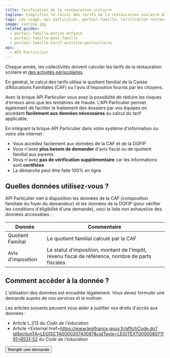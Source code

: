 ```yaml
---
title: Tarification de la restauration scolaire
tagline: Simplifiez le calcul des tarifs de la restauration scolaire dans votre colllectivité
tags: cas usage, api particulier, portail-famille, tarification restauration scolaire
image: cantine.jpg
related_guides:
  - portail-famille-petite-enfance
  - portail-famille-pass-famille
  - portail-famille-tarif-activite-periscolaire
api:
  - API Particulier
---
```


Chaque année, les collectivités doivent calculer les tarifs de la restauration scolaire et [des activités périscolaires](/guides/portail-famille-tarif-activite-periscolaire).

En général, le calcul des tarifs utilise le quotient familial de la Caisse d’Allocations Familiales (CAF) ou l'avis d'imposition fournis par les citoyens.

Avec la brique API Particulier vous avez la possibilité de réduire les risques d'erreurs ainsi que les tentatives de fraude. L'API Particulier permet également de faciliter le traitement des dossiers par vos équipes en accèdant **facilement aux données nécessaires** au calcul du tarif applicable.

En intégrant la brique API Particulier dans votre système d'information ou votre site internet :

- Vous accédez facilement aux données de la CAF et de la DGFIP
- Vous n'avez **plus besoin de demander** d'avis fiscal ou de quotient familial aux parents
- Vous n'avez **pas de vérification supplémentaire** car les informations sont **certifiées**
- La démarche peut être faite 100% en ligne

## Quelles données utilisez-vous ?

API Particulier met à disposition les données de la CAF (composition familiale du foyer du demandeur) et les données de la DGFIP (pour vérifier les conditions d'éligibilité d'une demande), voici la liste non exhaustive des données accessibles :

| Donnée            | Commentaire                                                                                      |
| ----------------- | ------------------------------------------------------------------------------------------------ |
| Quotient Familial | Le quotient familial calculé par la CAF                                                          |
| Avis d'imposition | Le statut d’imposition, montant de l'impôt, revenu fiscal de référence, nombre de parts fiscales |

## Comment accèder à la donnée ?

L'utilisation des données est encadrée légalement. Vous devez formuler une demande auprès de nos services et la motiver.

Les articles suivants peuvent vous aider à justifier vos droits d'accès aux données :

- Article <External href="https://www.legifrance.gouv.fr/affichCode.do;jsessionid=BADF41D6CFF34AAC5E88C9B3ADF9280C.tplgfr29s_1?idSectionTA=LEGISCTA000006182383&cidTexte=LEGITEXT000006071191&dateTexte=20190528">L.213</External> du _Code de l'éducation_
- Article <External href=https://www.legifrance.gouv.fr/affichCode.do?idSectionTA=LEGISCTA000020743087&cidTexte=LEGITEXT000006071191>R531-52</External> du _Code de l'éducation_

<NextSteps />
<Button href="https://datapass.api.gouv.fr/api-particulier?scopes=%7B%22dgfip_avis_imposition%22%3Atrue%2C%22dgfip_adresse%22%3Afalse%2C%22cnaf_quotient_familial%22%3Atrue%2C%22cnaf_allocataires%22%3Afalse%2C%22cnaf_enfants%22%3Afalse%2C%22cnaf_adresse%22%3Afalse%7D#description">Remplir une demande</Button>
